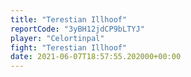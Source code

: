 ```yaml
---
title: "Terestian Illhoof"
reportCode: "3yBH12jdCP9bLTYJ"
player: "Celortinpal"
fight: "Terestian Illhoof"
date: 2021-06-07T18:57:55.202000+00:00
---
```

